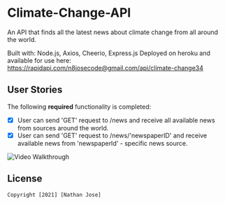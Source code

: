 # Climate-Change-API
An API that finds all the latest news about climate change from all around the world.

Built with: Node.js, Axios, Cheerio, Express.js
Deployed on heroku and available for use here: https://rapidapi.com/n8josecode@gmail.com/api/climate-change34

## User Stories

The following **required** functionality is completed:

- [x] User can send 'GET' request to /news and receive all available news from sources around the world.
- [x] User can send 'GET' request to /news/'newspaperID' and receive available news from 'newspaperId' - specific news source.

<img src='https://imgur.com/v6JBr65.gif' title='Video Walkthrough' width='' alt='Video Walkthrough' />

## License

    Copyright [2021] [Nathan Jose]
